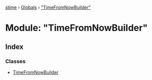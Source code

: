 [stime](../README.md) › [Globals](../globals.md) › ["TimeFromNowBuilder"](_timefromnowbuilder_.md)

# Module: "TimeFromNowBuilder"

## Index

### Classes

* [TimeFromNowBuilder](../classes/_timefromnowbuilder_.timefromnowbuilder.md)
